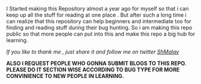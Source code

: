 I Started making this Repository almost a year ago for myself so that i can keep up all the stuff for reading at one place . But after such a long time i can realize that this repository can help beginners and intermediate too for finding and reading stuff during their bug hunting. So i am making this repo public so that more people can put into this and make this repo a big hub for learning. 

*If you like to thank me , just share it and follow me on twitter [ShMalav](https://twitter.com/ShMalav)*

**ALSO I REQUEST PEOPLE WHO GONNA SUBMIT BLOGS TO THIS REPO. PLEASE DO IT SECTION WISE ACCORDING TO BUG TYPE FOR MORE CONVINIENCE TO NEW PEOPLE IN LEARNING.**

